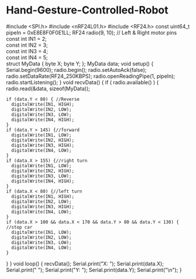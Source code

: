 # Hand-Gesture-Controlled-Robot
#include <SPI.h>
#include <nRF24L01.h>
#include <RF24.h>
const uint64_t pipeIn = 0xE8E8F0F0E1LL; 
RF24 radio(9, 10);
// Left & Right motor pins
const int IN1 = 2;    
const int IN2 = 3;    
const int IN3 = 4;     
const int IN4 = 5;    
struct MyData {
  byte X; 
  byte Y;
};
MyData data;
void setup()
{
  Serial.begin(9600); 
  radio.begin();
  radio.setAutoAck(false);
  radio.setDataRate(RF24_250KBPS);
  radio.openReadingPipe(1, pipeIn);
  radio.startListening();
}
void recvData()
{
  if ( radio.available() ) {
    radio.read(&data, sizeof(MyData));

    if (data.Y < 80) { //Reverse
      digitalWrite(IN1, HIGH);
      digitalWrite(IN2, LOW);
      digitalWrite(IN3, LOW);
      digitalWrite(IN4, HIGH);
    }
    if (data.Y > 145) {//forward
      digitalWrite(IN1, LOW);
      digitalWrite(IN2, HIGH);
      digitalWrite(IN3, HIGH);
      digitalWrite(IN4, LOW);
    }
    if (data.X > 155) {//right turn
      digitalWrite(IN1, LOW);
      digitalWrite(IN2, HIGH);
      digitalWrite(IN3, LOW);
      digitalWrite(IN4, HIGH);
    }
    if (data.X < 80) {//left turn
      digitalWrite(IN1, HIGH);
      digitalWrite(IN2, LOW);
      digitalWrite(IN3, HIGH);
      digitalWrite(IN4, LOW);
    }
    if (data.X > 100 && data.X < 170 && data.Y > 80 && data.Y < 130) { //stop car
      digitalWrite(IN1, LOW);
      digitalWrite(IN2, LOW);
      digitalWrite(IN3, LOW);
      digitalWrite(IN4, LOW);
    }
  }
}
void loop()
{
  recvData();
  Serial.print("X: ");
  Serial.print(data.X);
  Serial.print("    ");
  Serial.print("Y: ");
  Serial.print(data.Y);
  Serial.print("\n");
}
